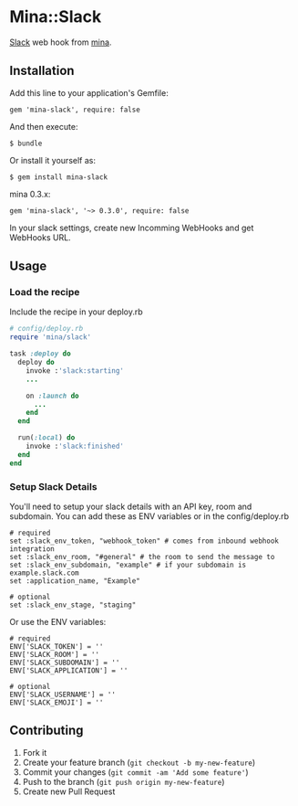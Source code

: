 # Mina::Slack

[Slack](https://slack.com) web hook from [mina](https://github.com/nadarei/mina).

## Installation

Add this line to your application's Gemfile:

    gem 'mina-slack', require: false

And then execute:

    $ bundle

Or install it yourself as:

    $ gem install mina-slack

mina 0.3.x:

    gem 'mina-slack', '~> 0.3.0', require: false

In your slack settings, create new Incomming WebHooks and get WebHooks URL.

## Usage

### Load the recipe
Include the recipe in your deploy.rb

```ruby
# config/deploy.rb
require 'mina/slack'

task :deploy do
  deploy do
    invoke :'slack:starting'
    ...

    on :launch do
      ...
    end
  end

  run(:local) do
    invoke :'slack:finished'
  end
end
```


### Setup Slack Details
You'll need to setup your slack details with an API key, room and subdomain. You can add these as ENV variables or in the config/deploy.rb

    # required
    set :slack_env_token, "webhook_token" # comes from inbound webhook integration
    set :slack_env_room, "#general" # the room to send the message to
    set :slack_env_subdomain, "example" # if your subdomain is example.slack.com
    set :application_name, "Example"
    
    # optional
    set :slack_env_stage, "staging"

Or use the ENV variables:

    # required
    ENV['SLACK_TOKEN'] = ''
    ENV['SLACK_ROOM'] = ''
    ENV['SLACK_SUBDOMAIN'] = ''
    ENV['SLACK_APPLICATION'] = ''

    # optional
    ENV['SLACK_USERNAME'] = ''
    ENV['SLACK_EMOJI'] = ''

## Contributing

1. Fork it
2. Create your feature branch (`git checkout -b my-new-feature`)
3. Commit your changes (`git commit -am 'Add some feature'`)
4. Push to the branch (`git push origin my-new-feature`)
5. Create new Pull Request
